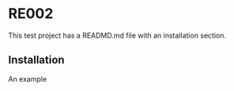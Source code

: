 # RE002
This test project has a READMD.md file with an installation section.

## Installation
An example
